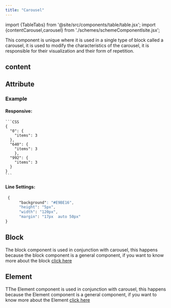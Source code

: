 ```yaml
---
title: "Carousel"
---
```


import {TableTabs} from '@site/src/components/table/table.jsx';
import {contentCarousel,carousel} from './schemes/schemeComponentIsite.jsx';

This component is unique where it is used in a single type of block called a carousel, it is used to modify the characteristics of the carousel, it is responsible for their visualization and their form of repetition.

## content
<TableTabs tabsContent={contentCarousel} />

 ## Attribute
<TableTabs tabsContent={carousel} />

### Example 
  #### Responsive:

    ```CSS
    {
      "0": {
    	"items": 3
      },
      "640": {
        "items": 3
        },
      "992": {
    	"items": 3
      }
    }
    ```


  #### Line Settings:

  ```CSS
   {
 		"background": "#E9BE16",
 		"height": "5px",
 		"width": "120px",
		"margin": "17px  auto 50px"
  }
  ```

## Block
The block component is used in conjunction with carousel, this happens because the block component is a general component, if you want to know more about the block [click here](./block)

## Element
TThe Element component is used in conjunction with carousel, this happens because the Element component is a general component, if you want to know more about the Element [click here](./element)


